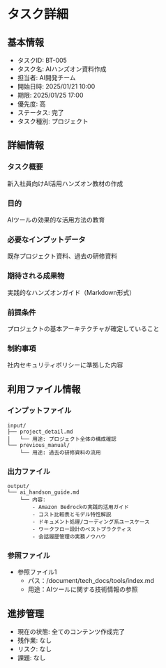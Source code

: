 # タスク詳細

## 基本情報
- タスクID: BT-005
- タスク名: AIハンズオン資料作成
- 担当者: AI開発チーム
- 開始日時: 2025/01/21 10:00
- 期限: 2025/01/25 17:00
- 優先度: 高
- ステータス: 完了
- タスク種別: プロジェクト

## 詳細情報
### タスク概要
新入社員向けAI活用ハンズオン教材の作成

### 目的
AIツールの効果的な活用方法の教育

### 必要なインプットデータ
既存プロジェクト資料、過去の研修資料

### 期待される成果物
実践的なハンズオンガイド（Markdown形式）

### 前提条件
プロジェクトの基本アーキテクチャが確定していること

### 制約事項
社内セキュリティポリシーに準拠した内容

## 利用ファイル情報
### インプットファイル
``` 
input/
├── project_detail.md
│   └── 用途: プロジェクト全体の構成確認
└── previous_manual/
    └── 用途: 過去の研修資料の流用
```

### 出力ファイル
``` 
output/
└── ai_handson_guide.md
    └── 内容: 
        - Amazon Bedrockの実践的活用ガイド
        - コスト比較表とモデル特性解説
        - ドキュメント処理/コーディング系ユースケース
        - ワークフロー設計のベストプラクティス
        - 会話履歴管理の実務ノウハウ
```

### 参照ファイル
- 参照ファイル1
  - パス：/document/tech_docs/tools/index.md
  - 用途：AIツールに関する技術情報の参照

## 進捗管理
- 現在の状態: 全てのコンテンツ作成完了
- 残作業: なし
- リスク: なし
- 課題: なし